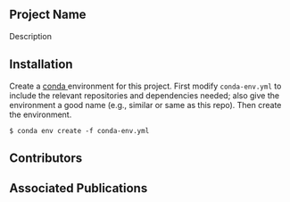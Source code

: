 Project Name
---
Description

Installation
---
Create a [conda ](https://www.anaconda.com/) environment for this project.  First modify `conda-env.yml` to include the relevant repositories and dependencies needed; also give the environment a good name (e.g., similar or same as this repo). Then create the environment.

```code
$ conda env create -f conda-env.yml
```

Contributors
---

Associated Publications
---
